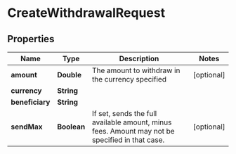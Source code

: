 

# CreateWithdrawalRequest

## Properties

Name | Type | Description | Notes
------------ | ------------- | ------------- | -------------
**amount** | **Double** | The amount to withdraw in the currency specified |  [optional]
**currency** | **String** |  | 
**beneficiary** | **String** |  | 
**sendMax** | **Boolean** | If set, sends the full available amount, minus fees. Amount may not be specified in that case.  |  [optional]




